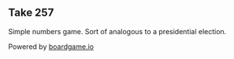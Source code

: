 ## Take 257

Simple numbers game. Sort of analogous to a presidential election.

Powered by [boardgame.io](https://www.boardgame.io)


